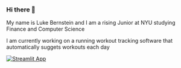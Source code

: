 ### Hi there 👋

My name is Luke Bernstein and I am a rising Junior at NYU studying Finance and Computer Science

I am currently working on a running workout tracking software that automatically suggets workouts each day

[![Streamlit App](https://static.streamlit.io/badges/streamlit_badge_black_white.svg)](https://lnbernstein-running-tracker-home-96ivg0.streamlitapp.com/)


<!--
**lnbernstein/lnbernstein** is a ✨ _special_ ✨ repository because its `README.md` (this file) appears on your GitHub profile.

Here are some ideas to get you started:

- 🔭 I’m currently working on ...
- 🌱 I’m currently learning ...
- 👯 I’m looking to collaborate on ...
- 🤔 I’m looking for help with ...
- 💬 Ask me about ...
- 📫 How to reach me: ...
- 😄 Pronouns: ...
- ⚡ Fun fact: ...
-->
